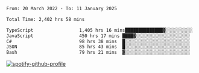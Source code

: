 <!--START_SECTION:waka-->

```txt
From: 20 March 2022 - To: 11 January 2025

Total Time: 2,402 hrs 58 mins

TypeScript                 1,405 hrs 16 mins██████████████▓░░░░░░░░░░   58.48 %
JavaScript                 450 hrs 17 mins ████▓░░░░░░░░░░░░░░░░░░░░   18.74 %
C#                         98 hrs 38 mins  █░░░░░░░░░░░░░░░░░░░░░░░░   04.11 %
JSON                       85 hrs 43 mins  █░░░░░░░░░░░░░░░░░░░░░░░░   03.57 %
Bash                       79 hrs 21 mins  ▓░░░░░░░░░░░░░░░░░░░░░░░░   03.30 %
```

<!--END_SECTION:waka-->
[![spotify-github-profile](https://spotify-github-profile.vercel.app/api/view?uid=c00zprrvy9xiloa9qnco3hmng&cover_image=true&theme=novatorem&show_offline=false&background_color=121212&bar_color=53b14f&bar_color_cover=false)](https://spotify-github-profile.vercel.app/api/view?uid=c00zprrvy9xiloa9qnco3hmng&redirect=true)



